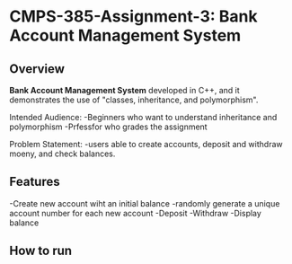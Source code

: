 # CMPS-385-Assignment-3: Bank Account Management System

## Overview
**Bank Account Management System** developed in C++, and it demonstrates the use of "classes, inheritance, and polymorphism".

Intended Audience:
-Beginners who want to understand inheritance and polymorphism
-Prfessfor who grades the assignment

Problem Statement:
-users able to create accounts, deposit and withdraw moeny, and check balances.

## Features
-Create new account wiht an initial balance
-randomly generate a unique account number for each new account
-Deposit
-Withdraw
-Display balance


## How to run
